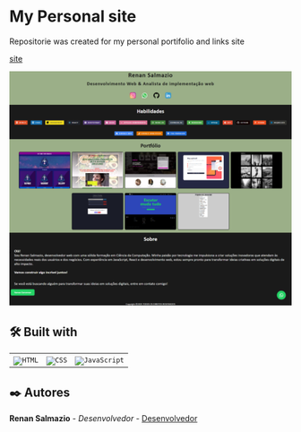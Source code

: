 






# My Personal site

Repositorie was created for my personal portifolio and links site 



[site](https://renandevweb.github.io/Renandevv/)



![site](./img/site.png)



## 🛠️ Built with

<div>
	<table>
		<tr>
			<td><code><img width="50" src="https://user-images.githubusercontent.com/25181517/192158954-f88b5814-d510-4564-b285-dff7d6400dad.png" alt="HTML" title="HTML"/></code></td>
			<td><code><img width="50" src="https://user-images.githubusercontent.com/25181517/183898674-75a4a1b1-f960-4ea9-abcb-637170a00a75.png" alt="CSS" title="CSS"/></code></td>
			<td><code><img width="50" src="https://user-images.githubusercontent.com/25181517/117447155-6a868a00-af3d-11eb-9cfe-245df15c9f3f.png" alt="JavaScript" title="JavaScript"/></code></td>
		</tr>
	</table>
</div>



## ✒️ Autores

 **Renan Salmazio** - *Desenvolvedor* - [Desenvolvedor](https://github.com/RenanDevWeb)





















